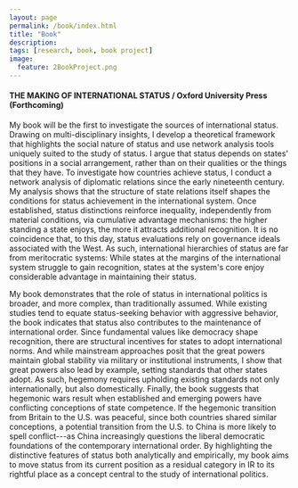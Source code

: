 ```yaml
---
layout: page
permalink: /book/index.html
title: "Book"
description:
tags: [research, book, book project]
image:
  feature: 2BookProject.png
---
```


#### THE MAKING OF INTERNATIONAL STATUS / Oxford University Press (Forthcoming)

My book will be the first to investigate the sources of international status. Drawing on multi-disciplinary insights, I develop a theoretical framework that highlights the social nature of status and use network analysis tools uniquely suited to the study of status. I argue that status depends on states' positions in a social arrangement, rather than on their qualities or the things that they have. To investigate how countries achieve status, I conduct a network analysis of diplomatic relations since the early nineteenth century. My analysis shows that the structure of state relations itself shapes the conditions for status achievement in the international system. Once established, status distinctions reinforce inequality, independently from material conditions, via cumulative advantage mechanisms: the higher standing a state enjoys, the more it attracts additional recognition. It is no coincidence that, to this day, status evaluations rely on governance ideals associated with the West. As such, international hierarchies of status are far from meritocratic systems: While states at the margins of the international system struggle to gain recognition, states at the system's core enjoy considerable advantage in maintaining their status.

My book demonstrates that the role of status in international politics is broader, and more complex, than traditionally assumed. While existing studies tend to equate status-seeking behavior with aggressive behavior, the book indicates that status also contributes to the maintenance of international order. Since fundamental values like democracy shape recognition, there are structural incentives for states to adopt international norms. And while mainstream approaches posit that the great powers maintain global stability via military or institutional instruments, I show that great powers also lead by example, setting standards that other states adopt. As such, hegemony requires upholding existing standards not only internationally, but also domestically. Finally, the book suggests that hegemonic wars result when established and emerging powers have conflicting conceptions of state competence. If the hegemonic transition from Britain to the U.S. was peaceful, since both countries shared similar conceptions, a potential transition from the U.S. to China is more likely to spell conflict---as China increasingly questions the liberal democratic foundations of the contemporary international order. By highlighting the distinctive features of status both analytically and empirically, my book aims to move status from its current position as a residual category in IR to its rightful place as a concept central to the study of international politics.


